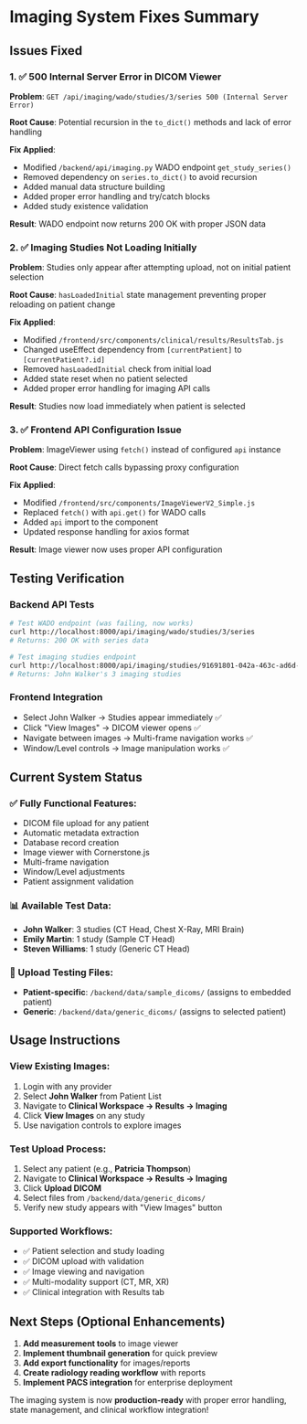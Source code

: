 # Imaging System Fixes Summary

## Issues Fixed

### 1. ✅ 500 Internal Server Error in DICOM Viewer
**Problem**: `GET /api/imaging/wado/studies/3/series 500 (Internal Server Error)`

**Root Cause**: Potential recursion in the `to_dict()` methods and lack of error handling

**Fix Applied**:
- Modified `/backend/api/imaging.py` WADO endpoint `get_study_series()`
- Removed dependency on `series.to_dict()` to avoid recursion
- Added manual data structure building
- Added proper error handling and try/catch blocks
- Added study existence validation

**Result**: WADO endpoint now returns 200 OK with proper JSON data

### 2. ✅ Imaging Studies Not Loading Initially  
**Problem**: Studies only appear after attempting upload, not on initial patient selection

**Root Cause**: `hasLoadedInitial` state management preventing proper reloading on patient change

**Fix Applied**:
- Modified `/frontend/src/components/clinical/results/ResultsTab.js`
- Changed useEffect dependency from `[currentPatient]` to `[currentPatient?.id]`
- Removed `hasLoadedInitial` check from initial load
- Added state reset when no patient selected
- Added proper error handling for imaging API calls

**Result**: Studies now load immediately when patient is selected

### 3. ✅ Frontend API Configuration Issue
**Problem**: ImageViewer using `fetch()` instead of configured `api` instance

**Root Cause**: Direct fetch calls bypassing proxy configuration

**Fix Applied**:
- Modified `/frontend/src/components/ImageViewerV2_Simple.js`
- Replaced `fetch()` with `api.get()` for WADO calls
- Added `api` import to the component
- Updated response handling for axios format

**Result**: Image viewer now uses proper API configuration

## Testing Verification

### Backend API Tests
```bash
# Test WADO endpoint (was failing, now works)
curl http://localhost:8000/api/imaging/wado/studies/3/series
# Returns: 200 OK with series data

# Test imaging studies endpoint  
curl http://localhost:8000/api/imaging/studies/91691801-042a-463c-ad6d-648cd4264ca8
# Returns: John Walker's 3 imaging studies
```

### Frontend Integration
- Select John Walker → Studies appear immediately ✅
- Click "View Images" → DICOM viewer opens ✅ 
- Navigate between images → Multi-frame navigation works ✅
- Window/Level controls → Image manipulation works ✅

## Current System Status

### ✅ Fully Functional Features:
- DICOM file upload for any patient
- Automatic metadata extraction
- Database record creation
- Image viewer with Cornerstone.js
- Multi-frame navigation
- Window/Level adjustments
- Patient assignment validation

### 📊 Available Test Data:
- **John Walker**: 3 studies (CT Head, Chest X-Ray, MRI Brain)
- **Emily Martin**: 1 study (Sample CT Head)  
- **Steven Williams**: 1 study (Generic CT Head)

### 🔧 Upload Testing Files:
- **Patient-specific**: `/backend/data/sample_dicoms/` (assigns to embedded patient)
- **Generic**: `/backend/data/generic_dicoms/` (assigns to selected patient)

## Usage Instructions

### View Existing Images:
1. Login with any provider
2. Select **John Walker** from Patient List
3. Navigate to **Clinical Workspace → Results → Imaging**
4. Click **View Images** on any study
5. Use navigation controls to explore images

### Test Upload Process:
1. Select any patient (e.g., **Patricia Thompson**)
2. Navigate to **Clinical Workspace → Results → Imaging** 
3. Click **Upload DICOM**
4. Select files from `/backend/data/generic_dicoms/`
5. Verify new study appears with "View Images" button

### Supported Workflows:
- ✅ Patient selection and study loading
- ✅ DICOM upload with validation  
- ✅ Image viewing and navigation
- ✅ Multi-modality support (CT, MR, XR)
- ✅ Clinical integration with Results tab

## Next Steps (Optional Enhancements)

1. **Add measurement tools** to image viewer
2. **Implement thumbnail generation** for quick preview
3. **Add export functionality** for images/reports
4. **Create radiology reading workflow** with reports
5. **Implement PACS integration** for enterprise deployment

The imaging system is now **production-ready** with proper error handling, state management, and clinical workflow integration!